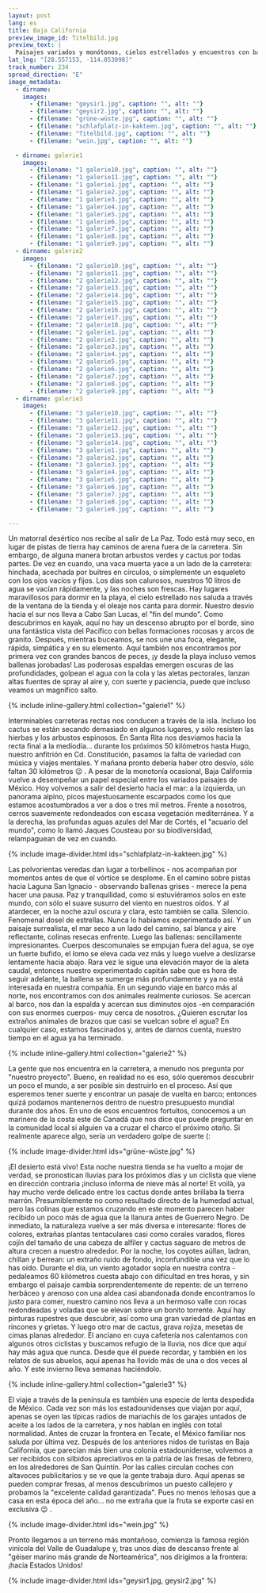 ```yaml
---
layout: post
lang: es
title: Baja California
preview_image_id: Titelbild.jpg
preview_text: |
  Paisajes variados y monótonos, cielos estrellados y encuentros con ballenas, y una lenta despedida de México... disfrutamos de los últimos kilómetros en la península, y tenemos una última oportunidad de disfrutar de la gran hospitalidad mexicana.
lat_lng: "[28.557153, -114.053098]"
track_number: 234
spread_direction: "E"
image_metadata:
  - dirname:
    images:
      - {filename: "geysir1.jpg", caption: "", alt: ""}
      - {filename: "geysir2.jpg", caption: "", alt: ""}
      - {filename: "grüne-wüste.jpg", caption: "", alt: ""}
      - {filename: "schlafplatz-in-kakteen.jpg", caption: "", alt: ""}
      - {filename: "Titelbild.jpg", caption: "", alt: ""}
      - {filename: "wein.jpg", caption: "", alt: ""}

  - dirname: galerie1
    images:
      - {filename: "1 galerie10.jpg", caption: "", alt: ""}
      - {filename: "1 galerie11.jpg", caption: "", alt: ""}
      - {filename: "1 galerie1.jpg", caption: "", alt: ""}
      - {filename: "1 galerie2.jpg", caption: "", alt: ""}
      - {filename: "1 galerie3.jpg", caption: "", alt: ""}
      - {filename: "1 galerie4.jpg", caption: "", alt: ""}
      - {filename: "1 galerie5.jpg", caption: "", alt: ""}
      - {filename: "1 galerie6.jpg", caption: "", alt: ""}
      - {filename: "1 galerie7.jpg", caption: "", alt: ""}
      - {filename: "1 galerie8.jpg", caption: "", alt: ""}
      - {filename: "1 galerie9.jpg", caption: "", alt: ""}
  - dirname: galerie2
    images:
      - {filename: "2 galerie10.jpg", caption: "", alt: ""}
      - {filename: "2 galerie11.jpg", caption: "", alt: ""}
      - {filename: "2 galerie12.jpg", caption: "", alt: ""}
      - {filename: "2 galerie13.jpg", caption: "", alt: ""}
      - {filename: "2 galerie14.jpg", caption: "", alt: ""}
      - {filename: "2 galerie15.jpg", caption: "", alt: ""}
      - {filename: "2 galerie16.jpg", caption: "", alt: ""}
      - {filename: "2 galerie17.jpg", caption: "", alt: ""}
      - {filename: "2 galerie18.jpg", caption: "", alt: ""}
      - {filename: "2 galerie1.jpg", caption: "", alt: ""}
      - {filename: "2 galerie2.jpg", caption: "", alt: ""}
      - {filename: "2 galerie3.jpg", caption: "", alt: ""}
      - {filename: "2 galerie4.jpg", caption: "", alt: ""}
      - {filename: "2 galerie5.jpg", caption: "", alt: ""}
      - {filename: "2 galerie6.jpg", caption: "", alt: ""}
      - {filename: "2 galerie7.jpg", caption: "", alt: ""}
      - {filename: "2 galerie8.jpg", caption: "", alt: ""}
      - {filename: "2 galerie9.jpg", caption: "", alt: ""}
  - dirname: galerie3
    images:
      - {filename: "3 galerie10.jpg", caption: "", alt: ""}
      - {filename: "3 galerie11.jpg", caption: "", alt: ""}
      - {filename: "3 galerie12.jpg", caption: "", alt: ""}
      - {filename: "3 galerie13.jpg", caption: "", alt: ""}
      - {filename: "3 galerie14.jpg", caption: "", alt: ""}
      - {filename: "3 galerie1.jpg", caption: "", alt: ""}
      - {filename: "3 galerie2.jpg", caption: "", alt: ""}
      - {filename: "3 galerie3.jpg", caption: "", alt: ""}
      - {filename: "3 galerie4.jpg", caption: "", alt: ""}
      - {filename: "3 galerie5.jpg", caption: "", alt: ""}
      - {filename: "3 galerie6.jpg", caption: "", alt: ""}
      - {filename: "3 galerie7.jpg", caption: "", alt: ""}
      - {filename: "3 galerie8.jpg", caption: "", alt: ""}
      - {filename: "3 galerie9.jpg", caption: "", alt: ""}

---
```


Un matorral desértico nos recibe al salir de La Paz. Todo está muy seco, en lugar de pistas de tierra hay caminos de arena fuera de la carretera. Sin embargo, de alguna manera brotan arbustos verdes y cactus por todas partes. De vez en cuando, una vaca muerta yace a un lado de la carretera: hinchada, acechada por buitres en círculos, o simplemente un esqueleto con los ojos vacíos y fijos. Los días son calurosos, nuestros 10 litros de agua se vacían rápidamente, y las noches son frescas. Hay lugares maravillosos para dormir en la playa, el cielo estrellado nos saluda a través de la ventana de la tienda y el oleaje nos canta para dormir. Nuestro desvío hacia el sur nos lleva a Cabo San Lucas, el "fin del mundo". Como descubrimos en kayak, aquí no hay un descenso abrupto por el borde, sino una fantástica vista del Pacífico con bellas formaciones rocosas y arcos de granito. Después, mientras buceamos, se nos une una foca, elegante, rápida, simpática y en su elemento. Aquí también nos encontramos por primera vez con grandes bancos de peces, ¡y desde la playa incluso vemos ballenas jorobadas! Las poderosas espaldas emergen oscuras de las profundidades, golpean el agua con la cola y las aletas pectorales, lanzan altas fuentes de spray al aire y, con suerte y paciencia, puede que incluso veamos un magnífico salto.

{% include inline-gallery.html collection="galerie1" %}

Interminables carreteras rectas nos conducen a través de la isla. Incluso los cactus se están secando demasiado en algunos lugares, y sólo resisten las hierbas y los arbustos espinosos. En Santa Rita nos desviamos hacia la recta final a la mediodía... durante los próximos 50 kilómetros hasta Hugo, nuestro anfitrión en Cd. Constitución, pasamos la falta de variedad con música y viajes mentales. Y mañana pronto debería haber otro desvío, sólo faltan 30 kilómetros 😉 .
A pesar de la monotonía ocasional, Baja California vuelve a desempeñar un papel especial entre los variados paisajes de México. Hoy volvemos a salir del desierto hacia el mar: a la izquierda, un panorama alpino, picos majestuosamente escarpados como los que estamos acostumbrados a ver a dos o tres mil metros. Frente a nosotros, cerros suavemente redondeados con escasa vegetación mediterránea. Y a la derecha, las profundas aguas azules del Mar de Cortés, el "acuario del mundo", como lo llamó Jaques Cousteau por su biodiversidad, relampaguean de vez en cuando.

{% include image-divider.html ids="schlafplatz-in-kakteen.jpg" %}

Las polvorientas veredas dan lugar a torbellinos - nos acompañan por momentos antes de que el vórtice se desplome. En el camino sobre pistas hacia Laguna San Ignacio - observando ballenas grises - merece la pena hacer una pausa. Paz y tranquilidad, como si estuviéramos solos en este mundo, con sólo el suave susurro del viento en nuestros oídos. Y al atardecer, en la noche azul oscura y clara, esto también se calla. Silencio. Fenomenal dosel de estrellas. Nunca lo habíamos experimentado así. Y un paisaje surrealista, el mar seco a un lado del camino, sal blanca y aire reflectante, colinas resecas enfrente. Luego las ballenas: sencillamente impresionantes. Cuerpos descomunales se empujan fuera del agua, se oye un fuerte bufido, el lomo se eleva cada vez más y luego vuelve a deslizarse lentamente hacia abajo. Rara vez le sigue una elevación mayor de la aleta caudal, entonces nuestro experimentado capitán sabe que es hora de seguir adelante, la ballena se sumerge más profundamente y ya no está interesada en nuestra compañía. En un segundo viaje en barco más al norte, nos encontramos con dos animales realmente curiosos. Se acercan al barco, nos dan la espalda y acercan sus diminutos ojos -en comparación con sus enormes cuerpos- muy cerca de nosotros. ¿Quieren escrutar los extraños animales de brazos que casi se vuelcan sobre el agua? En cualquier caso, estamos fascinados y, antes de darnos cuenta, nuestro tiempo en el agua ya ha terminado.

{% include inline-gallery.html collection="galerie2" %}

La gente que nos encuentra en la carretera, a menudo nos pregunta por "nuestro proyecto". Bueno, en realidad no es eso, sólo queremos descubrir un poco el mundo, a ser posible sin destruirlo en el proceso. Así que esperemos tener suerte y encontrar un pasaje de vuelta en barco; entonces quizá podamos mantenernos dentro de nuestro presupuesto mundial durante dos años. En uno de esos encuentros fortuitos, conocemos a un marinero de la costa este de Canadá que nos dice que puede preguntar en la comunidad local si alguien va a cruzar el charco el próximo otoño. Si realmente aparece algo, sería un verdadero golpe de suerte (:

{% include image-divider.html ids="grüne-wüste.jpg" %}

¡El desierto está vivo! Esta noche nuestra tienda se ha vuelto a mojar de verdad, se pronostican lluvias para los próximos días y un ciclista que viene en dirección contraria ¡incluso informa de nieve más al norte! Et voilà, ya hay mucho verde delicado entre los cactus donde antes brillaba la tierra marrón. Presumiblemente no como resultado directo de la humedad actual, pero las colinas que estamos cruzando en este momento parecen haber recibido un poco más de agua que la llanura antes de Guerrero Negro. De inmediato, la naturaleza vuelve a ser más diversa e interesante: flores de colores, extrañas plantas tentaculares casi como corales varados, flores cojín del tamaño de una cabeza de alfiler y cactus saguaro de metros de altura crecen a nuestro alrededor. Por la noche, los coyotes aúllan, ladran, chillan y berrean: un extraño ruido de fondo, inconfundible una vez que lo has oído. Durante el día, un viento agotador sopla en nuestra contra - pedaleamos 60 kilómetros cuesta abajo con dificultad en tres horas, y sin embargo el paisaje cambia sorprendentemente de repente: de un terreno herbáceo y arenoso con una aldea casi abandonada donde encontramos lo justo para comer, nuestro camino nos lleva a un hermoso valle con rocas redondeadas y voladas que se elevan sobre un bonito torrente. Aquí hay pinturas rupestres que descubrir, así como una gran variedad de plantas en rincones y grietas. 
Y luego otro mar de cactus, grava rojiza, mesetas de cimas planas alrededor. El anciano en cuya cafetería nos calentamos con algunos otros ciclistas y buscamos refugio de la lluvia, nos dice que aquí hay más agua que nunca. Desde que él puede recordar, y también en los relatos de sus abuelos, aquí apenas ha llovido más de una o dos veces al año. Y este invierno lleva semanas haciéndolo.

{% include inline-gallery.html collection="galerie3" %}

El viaje a través de la península es también una especie de lenta despedida de México. Cada vez son más los estadounidenses que viajan por aquí, apenas se oyen las típicas radios de mariachis de los garajes untados de aceite a los lados de la carretera, y nos hablan en inglés con total normalidad. Antes de cruzar la frontera en Tecate, el México familiar nos saluda por última vez. Después de los anteriores nidos de turistas en Baja California, que parecían más bien una colonia estadounidense, volvemos a ser recibidos con silbidos apreciativos en la patria de las fresas de febrero, en los alrededores de San Quintín. Por las calles circulan coches con altavoces publicitarios y se ve que la gente trabaja duro. Aquí apenas se pueden comprar fresas, al menos descubrimos un puesto callejero y probamos la "excelente calidad garantizada". Pues no menos leñosas que a casa en esta época del año... no me extraña que la fruta se exporte casi en exclusiva 😉 .

{% include image-divider.html ids="wein.jpg" %}

Pronto llegamos a un terreno más montañoso, comienza la famosa región vinícola del Valle de Guadalupe y, tras unos días de descanso frente al "géiser marino más grande de Norteamérica", nos dirigimos a la frontera: ¡hacia Estados Unidos!

{% include image-divider.html ids="geysir1.jpg, geysir2.jpg" %}


